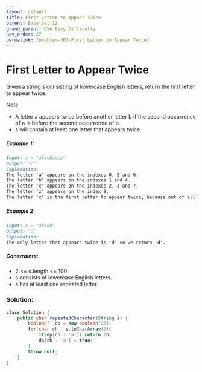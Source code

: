 ```yaml
---
layout: default
title: First Letter to Appear Twice
parent: Easy Set 12
grand_parent: DSA Easy Difficulty
nav_order: 27
permalink: /problem-367-First Letter to Appear Twice/
---
```

# First Letter to Appear Twice
Given a string s consisting of lowercase English letters, return the first letter to appear twice.

Note:

* A letter a appears twice before another letter b if the second occurrence of a is before the second occurrence of b.
* s will contain at least one letter that appears twice.

##### Example 1:
```markdown
Input: s = "abccbaacz"
Output: "c"
Explanation:
The letter 'a' appears on the indexes 0, 5 and 6.
The letter 'b' appears on the indexes 1 and 4.
The letter 'c' appears on the indexes 2, 3 and 7.
The letter 'z' appears on the index 8.
The letter 'c' is the first letter to appear twice, because out of all the letters the index of its second occurrence is the smallest.
```
##### Example 2:
```markdown
Input: s = "abcdd"
Output: "d"
Explanation:
The only letter that appears twice is 'd' so we return 'd'.
```
##### Constraints:
* 2 <= s.length <= 100
* s consists of lowercase English letters.
* s has at least one repeated letter.

### Solution:
```java
class Solution {
    public char repeatedCharacter(String s) {
        boolean[] dp = new boolean[26];
        for(char ch : s.toCharArray()){
            if(dp[ch - 'a']) return ch;
            dp[ch - 'a'] = true;
        }
        throw null;
    }
}
```